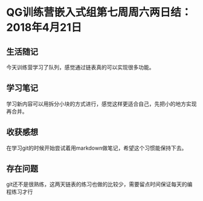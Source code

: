 # QG训练营嵌入式组第七周周六两日结：2018年4月21日

## 生活随记

今天训练营学习了队列，感觉通过链表真的可以实现很多功能。

## 学习笔记

学习新内容可以用拆分小块的方式进行，感觉这样更适合自己，先把小的地方实现再合并。

## 收获感想

在学习git的时候开始尝试着用markdown做笔记，希望这个习惯能保持下去。

## 存在问题

git还不是很熟练，这两天链表的练习也做的比较少，需要留点时间保证每天的编程练习才行